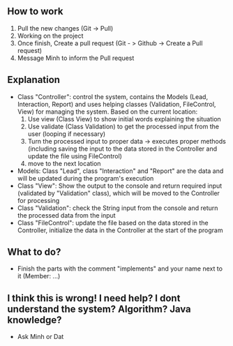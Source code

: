 ## How to work
1. Pull the new changes (Git -> Pull)
2. Working on the project
3. Once finish, Create a pull request (Git - > Github -> Create a Pull request)
4. Message Minh to inform the Pull request

## Explanation
- Class "Controller": control the system, contains the Models (Lead, Interaction, Report) and uses helping classes (Validation, FileControl, View) for managing the system.
  Based on the current location:
  1. Use view (Class View) to show initial words explaining the situation
  2. Use validate (Class Validation) to get the processed input from the user (looping if necessary)
  3. Turn the processed input to proper data 
     -> executes proper methods (including saving the input to the data stored in the Controller and update the file using FileControl)
  4. move to the next location
- Models: Class "Lead", class "Interaction" and "Report" are the data and will be updated during the program's execution
- Class "View": Show the output to the console and return required input (validated by "Validation" class), which will be moved to the Controller for processing
- Class "Validation": check the String input from the console and return the processed data from the input
- Class "FileControl": update the file based on the data stored in the Controller, initialize the data in the Controller at the start of the program

## What to do?
- Finish the parts with the comment "implements" and your name next to it (Member: ...)

## I think this is wrong! I need help? I dont understand the system? Algorithm? Java knowledge?
- Ask Minh or Dat